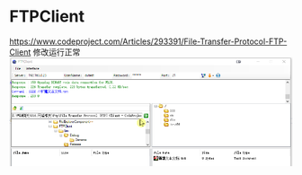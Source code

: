 # FTPClient
https://www.codeproject.com/Articles/293391/File-Transfer-Protocol-FTP-Client 修改运行正常
![image](https://raw.githubusercontent.com/goldarch/FTPClient/main/FTPClientWORKING%EF%BC%88Debugging%20is%20normal%EF%BC%89.png)  
